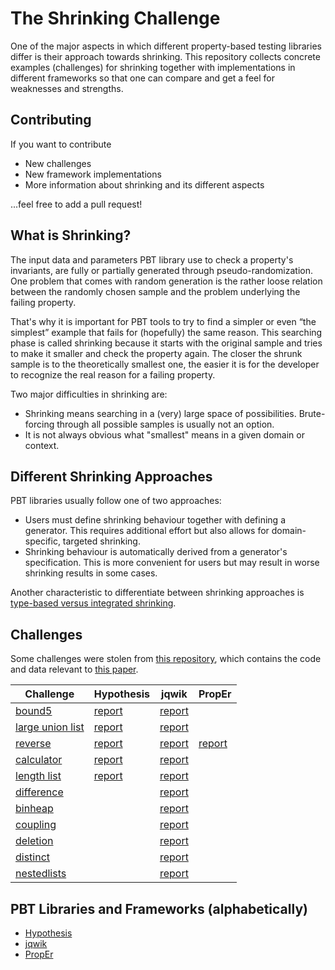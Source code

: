 # The Shrinking Challenge

One of the major aspects in which different property-based testing libraries differ
is their approach towards shrinking. This repository collects
concrete examples (challenges) for shrinking together with implementations
in different frameworks so that one can compare and get a feel for
weaknesses and strengths.

## Contributing

If you want to contribute
- New challenges
- New framework implementations
- More information about shrinking and its different aspects

...feel free to add a pull request!


## What is Shrinking?

The input data and parameters PBT library use to check a property's invariants, 
are fully or partially generated through pseudo-randomization. 
One problem that comes with random generation is the rather loose relation 
between the randomly chosen sample and the problem underlying the failing property.

That's why it is important for PBT tools to try to find a simpler or even 
“the simplest” example that fails for (hopefully) the same reason. 
This searching phase is called shrinking because it starts with the original sample 
and tries to make it smaller and check the property again. The closer the shrunk
sample is to the theoretically smallest one, the easier it is for the developer
to recognize the real reason for a failing property.

Two major difficulties in shrinking are:
- Shrinking means searching in a (very) large space of possibilities. 
  Brute-forcing through all possible samples is usually not an option.
- It is not always obvious what "smallest" means in a given domain or context.

## Different Shrinking Approaches

PBT libraries usually follow one of two approaches:
- Users must define shrinking behaviour together with defining a generator.
  This requires additional effort but also allows for domain-specific, targeted shrinking.
- Shrinking behaviour is automatically derived from a generator's specification.
  This is more convenient for users but may result in worse shrinking results in some cases. 

Another characteristic to differentiate between shrinking approaches is  
[type-based versus integrated shrinking](https://hypothesis.works/articles/integrated-shrinking/).

## Challenges

Some challenges were stolen from 
[this repository](https://github.com/mc-imperial/hypothesis-ecoop-2020-artifact/tree/master/smartcheck-benchmarks),
which contains the code and data relevant to 
[this paper](https://drmaciver.github.io/papers/reduction-via-generation-preview.pdf).

|Challenge|Hypothesis|jqwik|PropEr|
|---------|----------|-----|------|
|[bound5](/challenges/bound5.md)                    |[report](/pbt-libraries/hypothesis/challenges/bound5.md)|[report](/pbt-libraries/jqwik/reports/bound5.md)| |
|[large union list](/challenges/large_union_list.md)|[report](/pbt-libraries/hypothesis/challenges/large_union_list.md)|[report](/pbt-libraries/jqwik/reports/large_union_list.md)| |
|[reverse](/challenges/reverse.md)        |[report](/pbt-libraries/hypothesis/challenges/reverse.md)|[report](/pbt-libraries/jqwik/reports/reverse.md)|[report](pbt-libraries/proper/challenges/reverse.md)|
|[calculator](/challenges/calculator.md)  |[report](/pbt-libraries/hypothesis/challenges/calculator.md)|[report](/pbt-libraries/jqwik/reports/calculator.md)| |
|[length list](/challenges/lengthlist.md) |[report](/pbt-libraries/hypothesis/challenges/lengthlist.md)|[report](/pbt-libraries/jqwik/reports/lengthlist.md)| |
|[difference](/challenges/difference.md)  | |[report](/pbt-libraries/jqwik/reports/difference.md)| |
|[binheap](/challenges/binheap.md)        | |[report](/pbt-libraries/jqwik/reports/binheap.md)| |
|[coupling](/challenges/coupling.md)      | |[report](/pbt-libraries/jqwik/reports/coupling.md)| |
|[deletion](/challenges/deletion.md)      | |[report](/pbt-libraries/jqwik/reports/deletion.md)| |
|[distinct](/challenges/distinct.md)      | |[report](/pbt-libraries/jqwik/reports/distinct.md)| |
|[nestedlists](/challenges/nestedlists.md)| |[report](/pbt-libraries/jqwik/reports/nestedlists.md)| |

## PBT Libraries and Frameworks (alphabetically)

- [Hypothesis](/pbt-libraries/hypothesis/README.md)
- [jqwik](/pbt-libraries/jqwik/README.md)
- [PropEr](/pbt-libraries/proper/README.md)
